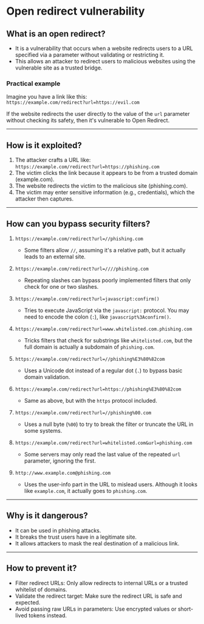 # Open redirect vulnerability

## What is an open redirect?

- It is a vulnerability that occurs when a website redirects users to a URL specified via a parameter without validating or restricting it.
- This allows an attacker to redirect users to malicious websites using the vulnerable site as a trusted bridge.

### Practical example

Imagine you have a link like this:  
`https://example.com/redirect?url=https://evil.com`  

If the website redirects the user directly to the value of the `url` parameter without checking its safety, then it's vulnerable to Open Redirect.

---

## How is it exploited?

1. The attacker crafts a URL like:  
   `https://example.com/redirect?url=https://phishing.com`
2. The victim clicks the link because it appears to be from a trusted domain (example.com).
3. The website redirects the victim to the malicious site (phishing.com).
4. The victim may enter sensitive information (e.g., credentials), which the attacker then captures.

---

## How can you bypass security filters?

1. `https://example.com/redirect?url=//phishing.com`  
   - Some filters allow `//`, assuming it's a relative path, but it actually leads to an external site.

2. `https://example.com/redirect?url=////phishing.com`  
   - Repeating slashes can bypass poorly implemented filters that only check for one or two slashes.

3. `https://example.com/redirect?url=javascript:confirm()`  
   - Tries to execute JavaScript via the `javascript:` protocol. You may need to encode the colon (`:`), like `javascript%3Aconfirm()`.

4. `https://example.com/redirect?url=www.whitelisted.com.phishing.com`  
   - Tricks filters that check for substrings like `whitelisted.com`, but the full domain is actually a subdomain of `phishing.com`.

5. `https://example.com/redirect?url=//phishing%E3%80%82com`  
   - Uses a Unicode dot instead of a regular dot (`.`) to bypass basic domain validation.

6. `https://example.com/redirect?url=https://phishing%E3%80%82com`  
   - Same as above, but with the `https` protocol included.

7. `https://example.com/redirect?url=//phishing%00.com`  
   - Uses a null byte (`%00`) to try to break the filter or truncate the URL in some systems.

8. `https://example.com/redirect?url=whitelisted.com&url=phishing.com`  
   - Some servers may only read the last value of the repeated `url` parameter, ignoring the first.

9. `http://www.example.com@phishing.com`  
   - Uses the user-info part in the URL to mislead users. Although it looks like `example.com`, it actually goes to `phishing.com`.

---

## Why is it dangerous?

- It can be used in phishing attacks.
- It breaks the trust users have in a legitimate site.
- It allows attackers to mask the real destination of a malicious link.

---

## How to prevent it?

- Filter redirect URLs: Only allow redirects to internal URLs or a trusted whitelist of domains.
- Validate the redirect target: Make sure the redirect URL is safe and expected.
- Avoid passing raw URLs in parameters: Use encrypted values or short-lived tokens instead.
